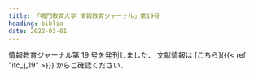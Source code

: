 ```yaml
---
title: 「鳴門教育大学 情報教育ジャーナル」第19号
heading: biblio
date: 2022-03-01
---
```


情報教育ジャーナル第 19 号を発刊しました．
文献情報は [こちら]({{< ref "itc_j_19" >}}) からご確認ください．